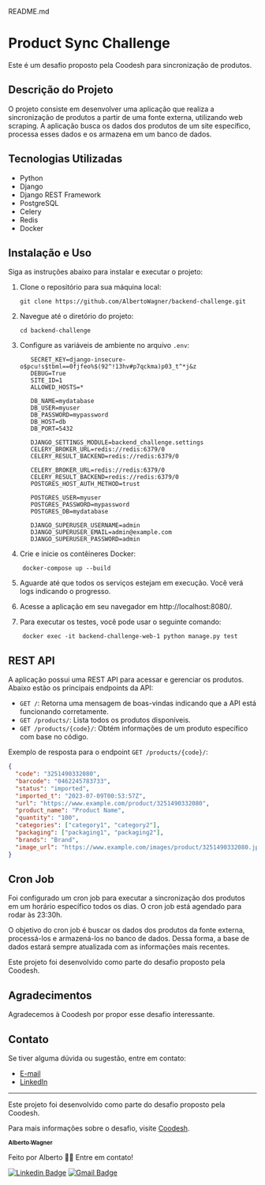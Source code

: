README.md

# Product Sync Challenge

Este é um desafio proposto pela Coodesh para sincronização de produtos.

## Descrição do Projeto

O projeto consiste em desenvolver uma aplicação que realiza a sincronização de produtos a partir de uma fonte externa, utilizando web scraping. A aplicação busca os dados dos produtos de um site específico, processa esses dados e os armazena em um banco de dados.

## Tecnologias Utilizadas

- Python
- Django
- Django REST Framework
- PostgreSQL
- Celery
- Redis
- Docker

## Instalação e Uso

Siga as instruções abaixo para instalar e executar o projeto:

1. Clone o repositório para sua máquina local:

   ```shell
   git clone https://github.com/AlbertoWagner/backend-challenge.git
   ```

2. Navegue até o diretório do projeto:

   ```shell
   cd backend-challenge
   ```


3. Configure as variáveis de ambiente no arquivo `.env`:

   ```
      SECRET_KEY=django-insecure-o$pcu!s$tbml==0fjfeo%$(92^!13hv#p7qckma)p03_t^*j&z
      DEBUG=True
      SITE_ID=1
      ALLOWED_HOSTS=*
      
      DB_NAME=mydatabase
      DB_USER=myuser
      DB_PASSWORD=mypassword
      DB_HOST=db
      DB_PORT=5432
      
      DJANGO_SETTINGS_MODULE=backend_challenge.settings
      CELERY_BROKER_URL=redis://redis:6379/0
      CELERY_RESULT_BACKEND=redis://redis:6379/0
      
      CELERY_BROKER_URL=redis://redis:6379/0
      CELERY_RESULT_BACKEND=redis://redis:6379/0
      POSTGRES_HOST_AUTH_METHOD=trust
      
      POSTGRES_USER=myuser
      POSTGRES_PASSWORD=mypassword
      POSTGRES_DB=mydatabase
      
      DJANGO_SUPERUSER_USERNAME=admin
      DJANGO_SUPERUSER_EMAIL=admin@example.com
      DJANGO_SUPERUSER_PASSWORD=admin
   ```
   
4. Crie e inicie os contêineres Docker:

  ```
      docker-compose up --build
  ```

5. Aguarde até que todos os serviços estejam em execução. Você verá logs indicando o progresso.

6. Acesse a aplicação em seu navegador em http://localhost:8080/.

7. Para executar os testes, você pode usar o seguinte comando:

 ```
     docker exec -it backend-challenge-web-1 python manage.py test
  ```


## REST API

A aplicação possui uma REST API para acessar e gerenciar os produtos. Abaixo estão os principais endpoints da API:

- `GET /`: Retorna uma mensagem de boas-vindas indicando que a API está funcionando corretamente.
- `GET /products/`: Lista todos os produtos disponíveis.
- `GET /products/{code}/`: Obtém informações de um produto específico com base no código.

Exemplo de resposta para o endpoint `GET /products/{code}/`:

```json
{
  "code": "3251490332080",
  "barcode": "0462245783733",
  "status": "imported",
  "imported_t": "2023-07-09T00:53:57Z",
  "url": "https://www.example.com/product/3251490332080",
  "product_name": "Product Name",
  "quantity": "100",
  "categories": ["category1", "category2"],
  "packaging": ["packaging1", "packaging2"],
  "brands": "Brand",
  "image_url": "https://www.example.com/images/product/3251490332080.jpg"
}
```


## Cron Job

Foi configurado um cron job para executar a sincronização dos produtos em um horário específico todos os dias. O cron job está agendado para rodar às 23:30h.

O objetivo do cron job é buscar os dados dos produtos da fonte externa, processá-los e armazená-los no banco de dados. Dessa forma, a base de dados estará sempre atualizada com as informações mais recentes.

Este projeto foi desenvolvido como parte do desafio proposto pela Coodesh.


## Agradecimentos

Agradecemos à Coodesh por propor esse desafio interessante.

## Contato

Se tiver alguma dúvida ou sugestão, entre em contato:

- [E-mail](mailto:seu-email@example.com)
- [LinkedIn](https://www.linkedin.com/in/seu-perfil-linkedin)

---

Este projeto foi desenvolvido como parte do desafio proposto pela Coodesh.

Para mais informações sobre o desafio, visite [Coodesh](https://coodesh.com/).


<a href="#">
 <sub><b>Alberto Wagner</b></sub></a> <a href="#" ></a>


Feito por Alberto 👋🏽 Entre em contato!

[![Linkedin Badge](https://img.shields.io/badge/-Alberto-blue?style=flat-square&logo=Linkedin&logoColor=white&link=https://www.linkedin.com/in/alberto-wagner-5571a3106/)](https://www.linkedin.com/in/alberto-wagner-5571a3106/)
[![Gmail Badge](https://img.shields.io/badge/-albertow475@gmail.com-c14438?style=flat-square&logo=Gmail&logoColor=white&link=mailto:albertow475@gmail.com)](mailto:albertow475@gmail.com
)
